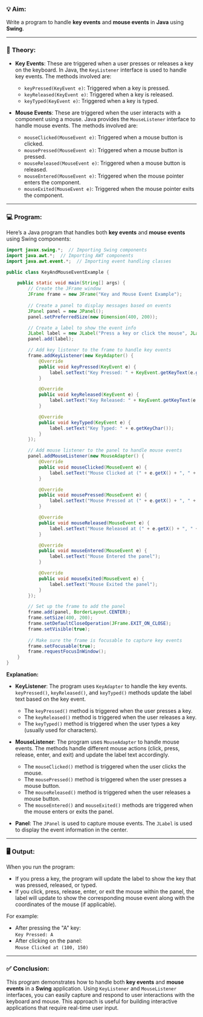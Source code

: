 ### 💡 **Aim:**
Write a program to handle **key events** and **mouse events** in **Java** using **Swing**.

---

### 📘 **Theory:**

- **Key Events**: These are triggered when a user presses or releases a key on the keyboard. In Java, the `KeyListener` interface is used to handle key events. The methods involved are:
  - `keyPressed(KeyEvent e)`: Triggered when a key is pressed.
  - `keyReleased(KeyEvent e)`: Triggered when a key is released.
  - `keyTyped(KeyEvent e)`: Triggered when a key is typed.

- **Mouse Events**: These are triggered when the user interacts with a component using a mouse. Java provides the `MouseListener` interface to handle mouse events. The methods involved are:
  - `mouseClicked(MouseEvent e)`: Triggered when a mouse button is clicked.
  - `mousePressed(MouseEvent e)`: Triggered when a mouse button is pressed.
  - `mouseReleased(MouseEvent e)`: Triggered when a mouse button is released.
  - `mouseEntered(MouseEvent e)`: Triggered when the mouse pointer enters the component.
  - `mouseExited(MouseEvent e)`: Triggered when the mouse pointer exits the component.

---

### 💻 **Program:**

Here’s a Java program that handles both **key events** and **mouse events** using Swing components:

```java
import javax.swing.*;  // Importing Swing components
import java.awt.*;  // Importing AWT components
import java.awt.event.*;  // Importing event handling classes

public class KeyAndMouseEventExample {

    public static void main(String[] args) {
        // Create the JFrame window
        JFrame frame = new JFrame("Key and Mouse Event Example");
        
        // Create a panel to display messages based on events
        JPanel panel = new JPanel();
        panel.setPreferredSize(new Dimension(400, 200));

        // Create a label to show the event info
        JLabel label = new JLabel("Press a key or click the mouse", JLabel.CENTER);
        panel.add(label);

        // Add key listener to the frame to handle key events
        frame.addKeyListener(new KeyAdapter() {
            @Override
            public void keyPressed(KeyEvent e) {
                label.setText("Key Pressed: " + KeyEvent.getKeyText(e.getKeyCode()));
            }

            @Override
            public void keyReleased(KeyEvent e) {
                label.setText("Key Released: " + KeyEvent.getKeyText(e.getKeyCode()));
            }

            @Override
            public void keyTyped(KeyEvent e) {
                label.setText("Key Typed: " + e.getKeyChar());
            }
        });

        // Add mouse listener to the panel to handle mouse events
        panel.addMouseListener(new MouseAdapter() {
            @Override
            public void mouseClicked(MouseEvent e) {
                label.setText("Mouse Clicked at (" + e.getX() + ", " + e.getY() + ")");
            }

            @Override
            public void mousePressed(MouseEvent e) {
                label.setText("Mouse Pressed at (" + e.getX() + ", " + e.getY() + ")");
            }

            @Override
            public void mouseReleased(MouseEvent e) {
                label.setText("Mouse Released at (" + e.getX() + ", " + e.getY() + ")");
            }

            @Override
            public void mouseEntered(MouseEvent e) {
                label.setText("Mouse Entered the panel");
            }

            @Override
            public void mouseExited(MouseEvent e) {
                label.setText("Mouse Exited the panel");
            }
        });

        // Set up the frame to add the panel
        frame.add(panel, BorderLayout.CENTER);
        frame.setSize(400, 200);
        frame.setDefaultCloseOperation(JFrame.EXIT_ON_CLOSE);
        frame.setVisible(true);
        
        // Make sure the frame is focusable to capture key events
        frame.setFocusable(true);
        frame.requestFocusInWindow();
    }
}
```

**Explanation:**
- **KeyListener**: The program uses `KeyAdapter` to handle the key events. `keyPressed()`, `keyReleased()`, and `keyTyped()` methods update the label text based on the key event.
  - The `keyPressed()` method is triggered when the user presses a key.
  - The `keyReleased()` method is triggered when the user releases a key.
  - The `keyTyped()` method is triggered when the user types a key (usually used for characters).

- **MouseListener**: The program uses `MouseAdapter` to handle mouse events. The methods handle different mouse actions (click, press, release, enter, and exit) and update the label text accordingly.
  - The `mouseClicked()` method is triggered when the user clicks the mouse.
  - The `mousePressed()` method is triggered when the user presses a mouse button.
  - The `mouseReleased()` method is triggered when the user releases a mouse button.
  - The `mouseEntered()` and `mouseExited()` methods are triggered when the mouse enters or exits the panel.

- **Panel**: The `JPanel` is used to capture mouse events. The `JLabel` is used to display the event information in the center.

---

### 🖥️ **Output:**

When you run the program:
- If you press a key, the program will update the label to show the key that was pressed, released, or typed.
- If you click, press, release, enter, or exit the mouse within the panel, the label will update to show the corresponding mouse event along with the coordinates of the mouse (if applicable).

For example:
- After pressing the "A" key:  
  `Key Pressed: A`
- After clicking on the panel:  
  `Mouse Clicked at (100, 150)`

---

### ✅ **Conclusion:**

This program demonstrates how to handle both **key events** and **mouse events** in a **Swing** application. Using `KeyListener` and `MouseListener` interfaces, you can easily capture and respond to user interactions with the keyboard and mouse. This approach is useful for building interactive applications that require real-time user input.
